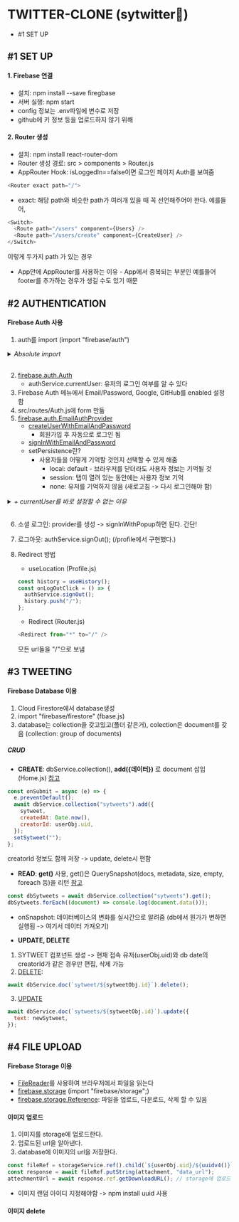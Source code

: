 # TWITTER-CLONE (sytwitter:hatched_chick:)

<ul>
<li href="#1-set-up">#1 SET UP</li>
</ul>

## #1 SET UP

#### 1. Firebase 연결

- 설치: npm install --save firegbase
- 서버 실행: npm start
- config 정보는 .env파일에 변수로 저장
- github에 키 정보 등을 업로드하지 않기 위해

#### 2. Router 생성

- 설치: npm install react-router-dom
- Router 생성 경로: src > components > Router.js
- AppRouter Hook: isLoggedIn==false이면 로그인 페이지 Auth를 보여줌

```js
<Router exact path="/">
```

- exact: 해당 path와 비슷한 path가 여러개 있을 때 꼭 선언해주어야 한다.
  예를들어,

```js
<Switch>
  <Route path="/users" component={Users} />
  <Route path="/users/create" component={CreateUser} />
</Switch>
```

이렇게 두가지 path 가 있는 경우

- App안에 AppRouter를 사용하는 이유 - App에서 중복되는 부분인 예를들어 footer를 추가하는 경우가 생길 수도 있기 때문

## #2 AUTHENTICATION

#### Firebase Auth 사용

1. auth를 import (import "firebase/auth")

<details>
<summary><i>Absolute import</i></summary>

- 절대 경로로 import 할 수 있다.
- jsconfig.json 파일 생성

```js
{
  "compilerOptions": {
    "baseUrl": "src"
  },
  "include": ["src"]
}
```

</details>
<br/>

2. [firebase.auth.Auth](https://firebase.google.com/docs/reference/js/firebase.auth.Auth)
   - authService.currentUser: 유저의 로그인 여부를 알 수 있다
3. Firebase Auth 메뉴에서 Email/Password, Google, GitHub를 enabled 설정 함
4. src/routes/Auth.js에 form 만듦
5. [firebase.auth.EmailAuthProvider](https://firebase.google.com/docs/reference/js/firebase.auth.EmailAuthProvider)
   - [createUserWithEmailAndPassword](https://firebase.google.com/docs/reference/js/firebase.auth.Auth#createuserwithemailandpassword)
     - 회원가입 후 자동으로 로그인 됨
   - [signInWithEmailAndPassword](https://firebase.google.com/docs/reference/js/firebase.auth.Auth#signinwithemailandpassword)
   - setPersistence란?
     - 사용자들을 어떻게 기억할 것인지 선택할 수 있게 해줌
       - local: default - 브라우저를 닫더라도 사용자 정보는 기억될 것
       - session: 탭이 열려 있는 동안에는 사용자 정보 기억
       - none: 유저를 기억하지 않음 (새로고침 -> 다시 로그인해야 함)

<details>
<summary><i>+ currentUser를 바로 설정할 수 없는 이유</i></summary>

- currentUser를 다음과 같이 설정하면 isLoggedIn값이 계속 null값이 된다.

```js
const [isLoggedIn, setIsLoggedIn] = useState(authService.currentUser);
```

- 2초간 한번씩 currentUser를 콘솔로 찍어보면 약 4초 이 후에 user값이 들어오는 것을 확일할 수 있다.
- 따라서 bool타입의 변수(init)를 선언하고(isLoading과 비슷한 역할), componetnDidMount의 기능을 하는 userEffect에서 onAuthStateChanged를 사용하여 user 상태가 있으면 페이지를 로딩한다.
- onAuthStateChanged: observer로 유저 상태가 변할 때 실행된다.
</details>
<br/>

6. 소셜 로그인: provider를 생성 -> signInWithPopup하면 된다. 간단!

7. 로그아웃: authService.signOut(); (/profile에서 구현했다.)
8. Redirect 방법
   - useLocation (Profile.js)
   ```js
   const history = useHistory();
   const onLogOutClick = () => {
     authService.signOut();
     history.push("/");
   };
   ```
   - Redirect (Router.js)
   ```js
   <Redirect from="*" to="/" />
   ```
   모든 url들을 "/"으로 보냄

## #3 TWEETING

#### Firebase Database 이용

1. Cloud Firestore에서 database생성
2. import "firebase/firestore" (fbase.js)
3. database는 collection을 갖고있고(폴더 같은거), colection은 document를 갖음 (collection: group of documents)

##### CRUD

- **CREATE**: dbService.collection(), **add({데이터})** 로 document 삽입 (Home.js) [참고](https://firebase.google.com/docs/reference/js/firebase.firestore.CollectionReference#add)

```js
const onSubmit = async (e) => {
  e.preventDefault();
  await dbService.collection("sytweets").add({
    sytweet,
    createdAt: Date.now(),
    creatorId: userObj.uid,
  });
  setSytweet("");
};
```

creatorId 정보도 함께 저장 -> update, delete시 편함

- **READ**: **get()** 사용, get()은 QuerySnapshot(docs, metadata, size, empty, foreach 등)을 리턴 [참고](https://firebase.google.com/docs/reference/js/firebase.firestore.CollectionReference#get)

```js
const dbSytweets = await dbService.collection("sytweets").get();
dbSytweets.forEach((document) => console.log(document.data()));
```

- onSnapshot: 데이터베이스의 변화를 실시간으로 알려줌 (db에서 뭔가가 변하면 실행됨 -> 여기서 데이터 가져오기)

- **UPDATE, DELETE**

1. SYTWEET 컴포넌트 생성 -> 현재 접속 유저(userObj.uid)와 db date의 creatorId가 같은 경우만 편집, 삭제 가능
2. [DELETE](https://firebase.google.com/docs/reference/js/firebase.firestore.DocumentReference#delete):

```js
await dbService.doc(`sytweet/${sytweetObj.id}`).delete();
```

3. [UPDATE](https://firebase.google.com/docs/reference/js/firebase.firestore.DocumentReference#update)

```js
await dbService.doc(`sytweets/${sytweetObj.id}`).update({
  text: newSytweet,
});
```

## #4 FILE UPLOAD

#### Firebase Storage 이용

- [FileReader](https://developer.mozilla.org/en-US/docs/Web/API/FileReader)를 사용하여 브라우저에서 파일을 읽는다
- [firebase.storage](https://firebase.google.com/docs/reference/js/firebase.storage) (import "firebase/storage";)
- [firebase.storage.Reference](https://firebase.google.com/docs/reference/js/firebase.storage.Reference): 파일을 업로드, 다운로드, 삭제 할 수 있음

#### 이미지 업로드

1. 이미지를 storage에 업로드한다.
2. 업로드된 url을 알아낸다.
3. database에 이미지의 url을 저장한다.

```js
const fileRef = storageService.ref().child(`${userObj.uid}/${uuidv4()}`);
const response = await fileRef.putString(attachment, "data_url");
attechmentUrl = await response.ref.getDownloadURL(); // storage에 업로드된 url
```

- 이미지 랜덤 아이디 지정해야함 -> npm install uuid 사용

#### 이미지 delete
